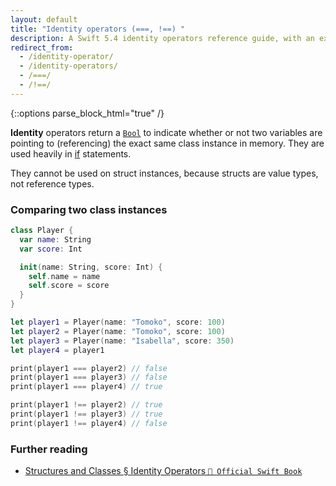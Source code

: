 ```yaml
---
layout: default
title: "Identity operators (===, !==) "
description: A Swift 5.4 identity operators reference guide, with an example comparing two class instances.
redirect_from:
  - /identity-operator/
  - /identity-operators/
  - /===/
  - /!==/
---
```

{::options parse_block_html="true" /}

**Identity** operators return a [`Bool`](/bool) to indicate whether or not two variables are pointing to (referencing) the exact same class instance in memory. They are used heavily in [if](/if) statements.

They cannot be used on struct instances, because structs are value types, not reference types.

### Comparing two class instances

```swift
class Player {
  var name: String
  var score: Int

  init(name: String, score: Int) {
    self.name = name
    self.score = score
  }
}

let player1 = Player(name: "Tomoko", score: 100)
let player2 = Player(name: "Tomoko", score: 100)
let player3 = Player(name: "Isabella", score: 350)
let player4 = player1

print(player1 === player2) // false
print(player1 === player3) // false
print(player1 === player4) // true

print(player1 !== player2) // true
print(player1 !== player3) // true
print(player1 !== player4) // false
```

### Further reading

* [Structures and Classes § Identity Operators `📖 Official Swift Book`](https://docs.swift.org/swift-book/LanguageGuide/ClassesAndStructures.html#ID90)
